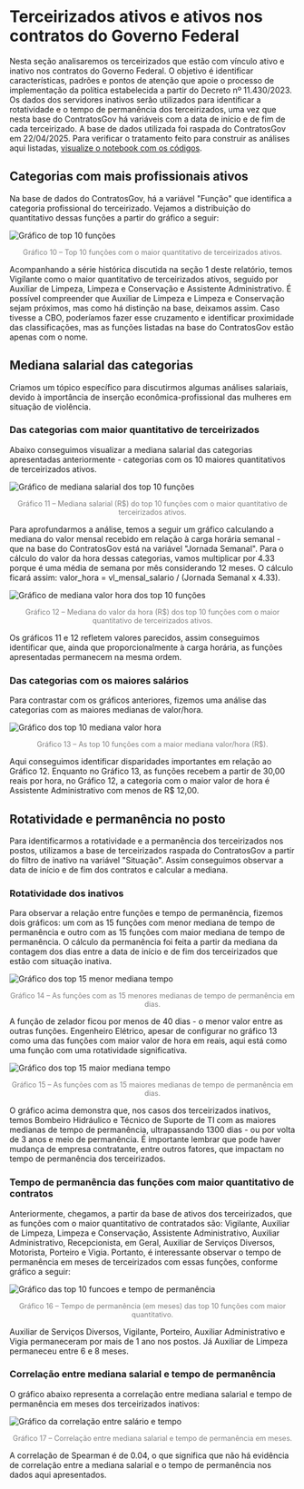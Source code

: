 # Terceirizados ativos e ativos nos contratos do Governo Federal

Nesta seção analisaremos os terceirizados que estão com vínculo ativo e inativo nos contratos do Governo Federal. O objetivo é identificar características, padrões e pontos de atenção que apoie o processo de implementação da política estabelecida a partir do Decreto nº 11.430/2023. Os dados dos servidores inativos serão utilizados para identificar a rotatividade e o tempo de permanência dos terceirizados, uma vez que nesta base do ContratosGov há variáveis com a data de início e de fim de cada terceirizado. A base de dados utilizada foi raspada do ContratosGov em 22/04/2025. Para verificar o tratamento feito para construir as análises aqui listadas, [visualize o notebook com os códigos](https://nbviewer.org/github/lab-dados-seges/dados-terceirizados/blob/main/analises/terceirizados_contratosgov.ipynb).

## Categorias com mais profissionais ativos

Na base de dados do ContratosGov, há a variável "Função" que identifica a categoria profissional do terceirizado. Vejamos a distribuição do quantitativo dessas funções a partir do gráfico a seguir:

![Gráfico de top 10 funções](../analises/graficos/top_10_funcoes.png)
<p style="text-align: center; font-size: 0.9em; color: gray;">
Gráfico 10 – Top 10 funções com o maior quantitativo de terceirizados ativos.
</p>

Acompanhando a série histórica discutida na seção 1 deste relatório, temos Vigilante como o maior quantitativo de terceirizados ativos, seguido por Auxiliar de Limpeza, Limpeza e Conservação e Assistente Administrativo. É possível compreender que Auxiliar de Limpeza e Limpeza e Conservação sejam próximos, mas como há distinção na base, deixamos assim. Caso tivesse a CBO, poderíamos fazer esse cruzamento e identificar proximidade das classificações, mas as funções listadas na base do ContratosGov estão apenas com o nome.

## Mediana salarial das categorias

Criamos um tópico específico para discutirmos algumas análises salariais, devido à importância de inserção econômica-profissional das mulheres em situação de violência.

### Das categorias com maior quantitativo de terceirizados

Abaixo conseguimos visualizar a mediana salarial das categorias apresentadas anteriormente - categorias com os 10 maiores quantitativos de terceirizados ativos.

![Gráfico de mediana salarial dos top 10 funções](../analises/graficos/mediana_salarial_ativos.png)
<p style="text-align: center; font-size: 0.9em; color: gray;">
Gráfico 11 – Mediana salarial (R$) do top 10 funções com o maior quantitativo de terceirizados ativos.
</p>

Para aprofundarmos a análise, temos a seguir um gráfico calculando a mediana do valor mensal recebido em relação à carga horária semanal - que na base do ContratosGov está na variável "Jornada Semanal". Para o cálculo do valor da hora dessas categorias, vamos multiplicar por 4.33 porque é uma média de semana por mês considerando 12 meses. O cálculo ficará assim: valor_hora = vl_mensal_salario / (Jornada Semanal x 4.33).

![Gráfico de mediana valor hora dos top 10 funções](../analises/graficos/mediana_valor_hora_top_10.png)
<p style="text-align: center; font-size: 0.9em; color: gray;">
Gráfico 12 – Mediana do valor da hora (R$) dos top 10 funções com o maior quantitativo de terceirizados ativos.
</p>

Os gráficos 11 e 12 refletem valores parecidos, assim conseguimos identificar que, ainda que proporcionalmente à carga horária, as funções apresentadas permanecem na mesma ordem.

### Das categorias com os maiores salários

Para contrastar com os gráficos anteriores, fizemos uma análise das categorias com as maiores medianas de valor/hora.

![Gráfico dos top 10 mediana valor hora](../analises/graficos/top_10_mediana_valor_hora.png)
<p style="text-align: center; font-size: 0.9em; color: gray;">
Gráfico 13 – As top 10 funções com a maior mediana valor/hora (R$).
</p>

Aqui conseguimos identificar disparidades importantes em relação ao Gráfico 12. Enquanto no Gráfico 13, as funções recebem a partir de 30,00 reais por hora, no Gráfico 12, a categoria com o maior valor de hora é Assistente Administrativo com menos de R$ 12,00.

## Rotatividade e permanência no posto

Para identificarmos a rotatividade e a permanência dos terceirizados nos postos, utilizamos a base de terceirizados raspada do ContratosGov a partir do filtro de inativo na variável "Situação". Assim conseguimos observar a data de início e de fim dos contratos e calcular a mediana.

### Rotatividade dos inativos

Para observar a relação entre funções e tempo de permanência, fizemos dois gráficos: um com as 15 funções com menor mediana de tempo de permanência e outro com as 15 funções com maior mediana de tempo de permanência. O cálculo da permanência foi feita a partir da mediana da contagem dos dias entre a data de início e de fim dos terceirizados que estão com situação inativa.

![Gráfico dos top 15 menor mediana tempo](../analises/graficos/top_15_menor_mediana_tempo.png)
<p style="text-align: center; font-size: 0.9em; color: gray;">
Gráfico 14 – As funções com as 15 menores medianas de tempo de permanência em dias.
</p>

A função de zelador ficou por menos de 40 dias - o menor valor entre as outras funções. Engenheiro Elétrico, apesar de configurar no gráfico 13 como uma das funções com maior valor de hora em reais, aqui está como uma função com uma rotatividade significativa.

![Gráfico dos top 15 maior mediana tempo](../analises/graficos/top_15_maior_mediana_tempo.png)
<p style="text-align: center; font-size: 0.9em; color: gray;">
Gráfico 15 – As funções com as 15 maiores medianas de tempo de permanência em dias.
</p>

O gráfico acima demonstra que, nos casos dos terceirizados inativos, temos Bombeiro Hidráulico e Técnico de Suporte de TI com as maiores medianas de tempo de permanência, ultrapassando 1300 dias - ou por volta de 3 anos e meio de permanência. É importante lembrar que pode haver mudança de empresa contratante, entre outros fatores, que impactam no tempo de permanência dos terceirizados.

### Tempo de permanência das funções com maior quantitativo de contratos

Anteriormente, chegamos, a partir da base de ativos dos terceirizados, que as funções com o maior quantitativo de contratados são: Vigilante, Auxiliar de Limpeza, Limpeza e Conservação, Assistente Administrativo, Auxiliar Administrativo, Recepcionista, em Geral, Auxiliar de Serviços Diversos, Motorista, Porteiro e Vigia. Portanto, é interessante observar o tempo de permanência em meses de terceirizados com essas funções, conforme gráfico a seguir:

![Gráfico das top 10 funcoes e tempo de permanência](../analises/graficos/top_10_funcoes_mediana_tempo.png)
<p style="text-align: center; font-size: 0.9em; color: gray;">
Gráfico 16 – Tempo de permanência (em meses) das top 10 funções com maior quantitativo.
</p>

Auxiliar de Serviços Diversos, Vigilante, Porteiro, Auxiliar Administrativo e Vigia permaneceram por mais de 1 ano nos postos. Já Auxiliar de Limpeza permaneceu entre 6 e 8 meses.

### Correlação entre mediana salarial e tempo de permanência

O gráfico abaixo representa a correlação entre mediana salarial e tempo de permanência em meses dos terceirizados inativos:

![Gráfico da correlação entre salário e tempo](../analises/graficos/corr_salario_tempo.png)
<p style="text-align: center; font-size: 0.9em; color: gray;">
Gráfico 17 – Correlação entre mediana salarial e tempo de permanência em meses.
</p>

A correlação de Spearman é de 0.04, o que significa que não há evidência de correlação entre a mediana salarial e o tempo de permanência nos dados aqui apresentados. 